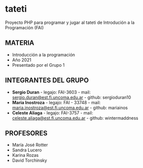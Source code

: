# tateti

Proyecto PHP para programar y jugar al tateti de Introdución a la Programación (FAI)

## MATERIA

- Introducción a la programación
- Año 2021
- Presentado por el Grupo 1

## INTEGRANTES DEL GRUPO

- **Sergio Duran** - legajo: FAI-3603 - mail: sergio.duran@est.fi.uncoma.edu.ar - github: sergioduran10
- **Maria Inostroza** - legajo: FAI - 33748 - mail: maria.inostroza@est.fi.uncoma.edu.ar - github: mariainos
- **Celeste Aliaga** - legajo: FAI-3757 - mail: celeste.aliaga@est.fi.uncoma.edu.ar - github: wintermaddness

## PROFESORES

- María José Rotter
- Sandra Lucero
- Karina Rozas
- David Torchinsky